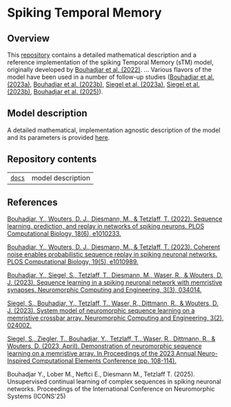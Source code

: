 # Spiking Temporal Memory

## Overview

This [repository](https://github.com/YounesBouhadjar/SpikingTemporalMemory) contains a detailed mathematical description and a reference implementation of the spiking Temporal Memory (sTM) model, originally developed by [Bouhadjar et al. (2022)][1]. 
...
Various flavors of the model have been used in a number of follow-up studies ([Bouhadjar et al. (2023a)][2], [Bouhadjar et al. (2023b)][3], [Siegel et al. (2023a)][4], [Siegel et al. (2023b)][5], [Bouhadjar et al. (2025)][6]). 
 
## Model description

A detailed mathematical, implementation agnostic description of the model and its parameters is provided [here](docs/ModelDescription_SpikingTemporalMemory.pdf).

## Repository contents

|  |  | 
|--|--|
| [`docs`](docs) | model description|

## References

[1]: <https://doi.org/10.1371/journal.pcbi.1010233> "Bouhadjar, Y., Wouters, D. J., Diesmann, M., & Tetzlaff, T. (2022). Sequence learning, prediction, and replay in networks of spiking neurons. PLOS Computational Biology, 18(6), e1010233."
[Bouhadjar, Y., Wouters, D. J., Diesmann, M., & Tetzlaff, T. (2022). Sequence learning, prediction, and replay in networks of spiking neurons. PLOS Computational Biology, 18(6), e1010233.](https://doi.org/10.1371/journal.pcbi.1010233)

[2]: <https://doi.org/10.1371/journal.pcbi.1010989> "Bouhadjar, Y., Wouters, D. J., Diesmann, M., & Tetzlaff, T. (2023). Coherent noise enables probabilistic sequence replay in spiking neuronal networks. PLOS Computational Biology, 19(5), e1010989."
[Bouhadjar, Y., Wouters, D. J., Diesmann, M., & Tetzlaff, T. (2023). Coherent noise enables probabilistic sequence replay in spiking neuronal networks. PLOS Computational Biology, 19(5), e1010989.](https://doi.org/10.1371/journal.pcbi.1010989)

[3]: <https://iopscience.iop.org/article/10.1088/2634-4386/acf1c4> "Bouhadjar, Y., Siegel, S., Tetzlaff, T., Diesmann, M., Waser, R., & Wouters, D. J. (2023). Sequence learning in a spiking neuronal network with memristive synapses. Neuromorphic Computing and Engineering, 3(3), 034014."
[Bouhadjar, Y., Siegel, S., Tetzlaff, T., Diesmann, M., Waser, R., & Wouters, D. J. (2023). Sequence learning in a spiking neuronal network with memristive synapses. Neuromorphic Computing and Engineering, 3(3), 034014.](https://iopscience.iop.org/article/10.1088/2634-4386/acf1c4)

[4]: <https://iopscience.iop.org/article/10.1088/2634-4386/acca45> "Siegel, S., Bouhadjar, Y., Tetzlaff, T., Waser, R., Dittmann, R., & Wouters, D. J. (2023). System model of neuromorphic sequence learning on a memristive crossbar array. Neuromorphic Computing and Engineering, 3(2), 024002."
[Siegel, S., Bouhadjar, Y., Tetzlaff, T., Waser, R., Dittmann, R., & Wouters, D. J. (2023). System model of neuromorphic sequence learning on a memristive crossbar array. Neuromorphic Computing and Engineering, 3(2), 024002.](https://iopscience.iop.org/article/10.1088/2634-4386/acca45)

[5]: <https://doi.org/10.1145/3584954.3585000> "Siegel, S., Ziegler, T., Bouhadjar, Y., Tetzlaff, T., Waser, R., Dittmann, R., & Wouters, D. (2023, April). Demonstration of neuromorphic sequence learning on a memristive array. In Proceedings of the 2023 Annual Neuro-Inspired Computational Elements Conference (pp. 108-114)."
[Siegel, S., Ziegler, T., Bouhadjar, Y., Tetzlaff, T., Waser, R., Dittmann, R., & Wouters, D. (2023, April). Demonstration of neuromorphic sequence learning on a memristive array. In Proceedings of the 2023 Annual Neuro-Inspired Computational Elements Conference (pp. 108-114).](https://doi.org/10.1145/3584954.3585000)

[6]: <> "" 
Bouhadjar Y., Lober M., Neftci E., Diesmann M., Tetzlaff T. (2025). Unsupervised continual learning of complex sequences in spiking neuronal networks. Proceedings of the International Conference on Neuromorphic Systems (ICONS'25)
